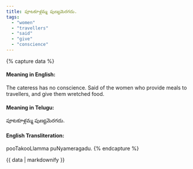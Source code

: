 ```yaml
---
title: పూటకూళ్లమ్మ పుణ్యమెరగదు.
tags:
  - "women"
  - "travellers"
  - "said"
  - "give"
  - "conscience"
---
```


{% capture data %}
#### Meaning in English:
The cateress has no conscience.
Said of the women who provide meals to travellers, and give them wretched food.

#### Meaning in Telugu:
పూటకూళ్లమ్మ పుణ్యమెరగదు.

#### English Transliteration:
pooTakooLlamma puNyameragadu.
{% endcapture %}

{{ data | markdownify }}

